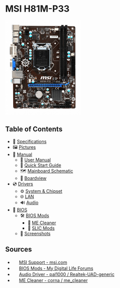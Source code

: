 # MSI H81M-P33

<img src="Pictures/02.png" width="240px">

## Table of Contents

- 🧾 [Specifications](/Specifications.md)
- 🖼 [Pictures](/Pictures/)
- 📕 [Manual](/Manual/)
  - 📘 [User Manual](/Manual/User%20Manual/M7817v1.0.pdf)
  - 📗 [Quick Start Guide](/Manual/Quick%20Installation%20Guide/MB_QIG_wHDMI.pdf)
  - 🗺 [Mainboard Schematic](/Manual/Mainboard%20Schematic/MS-7817.pdf)
  - 🔬 [Boardview](/Manual/Boardview)
- 💿 [Drivers](/Drivers/)
  - ⚙ [System & Chipset](/Drivers/intel_chipset_9.zip)
  - 🌐 [LAN](/Drivers/realtek_pcielan_w10.zip)
  - 🔊 [Audio](https://github.com/pal1000/Realtek-UAD-generic)
- 💾 [BIOS](/BIOS/)
  - 🛠 [BIOS Mods](/BIOS/BIOS%20Mods/)
    - 🧼 [ME Cleaner](/BIOS/BIOS%20Mods/ME%20Cleaner/)
    - 💼 [SLIC Mods](/BIOS/BIOS%20Mods/SLIC%20Mods/)
  - 📸 [Screenshots](/BIOS/Screenshots/)

## Sources
- <img src="http://s2.googleusercontent.com/s2/favicons?domain_url=https://msi.com/" width="16px" height="16px"> [MSI Support - msi.com](https://www.msi.com/Motherboard/H81M-P33/support)
- <img src="http://s2.googleusercontent.com/s2/favicons?domain_url=https://forums.mydigitallife.net/" width="16px" height="16px"> [BIOS Mods - My Digital Life Forums](https://forums.mydigitallife.net/forums/bios-mods.25/)
- <img src="http://s2.googleusercontent.com/s2/favicons?domain_url=https://github.com/" width="16px" height="16px" style="border-radius: 30%;"> [Audio Driver - pal1000 / Realtek-UAD-generic](https://github.com/pal1000/Realtek-UAD-generic)
- <img src="http://s2.googleusercontent.com/s2/favicons?domain_url=https://github.com/" width="16px" height="16px" style="border-radius: 30%;"> [ME Cleaner - corna
/
me_cleaner](https://github.com/corna/me_cleaner)
